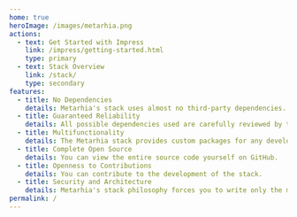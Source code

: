 ```yaml
---
home: true
heroImage: /images/metarhia.png
actions:
  - text: Get Started with Impress
    link: /impress/getting-started.html
    type: primary
  - text: Stack Overview
    link: /stack/
    type: secondary
features:
  - title: No Dependencies
    details: Metarhia's stack uses almost no third-party dependencies.
  - title: Guaranteed Reliability
    details: All possible dependencies used are carefully reviewed by the founders to identify and eliminate possible vulnerabilities.
  - title: Multifunctionality
    details: The Metarhia stack provides custom packages for any development case.
  - title: Complete Open Source
    details: You can view the entire source code yourself on GitHub.
  - title: Openness to Contributions
    details: You can contribute to the development of the stack.
  - title: Security and Architecture
    details: Metarhia's stack philosophy forces you to write only the most efficient code.
permalink: /
---
```

